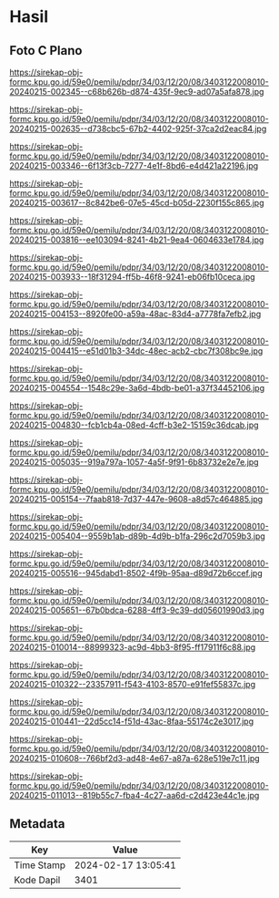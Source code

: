 # Hasil

## Foto C Plano

https://sirekap-obj-formc.kpu.go.id/59e0/pemilu/pdpr/34/03/12/20/08/3403122008010-20240215-002345--c68b626b-d874-435f-9ec9-ad07a5afa878.jpg

https://sirekap-obj-formc.kpu.go.id/59e0/pemilu/pdpr/34/03/12/20/08/3403122008010-20240215-002635--d738cbc5-67b2-4402-925f-37ca2d2eac84.jpg

https://sirekap-obj-formc.kpu.go.id/59e0/pemilu/pdpr/34/03/12/20/08/3403122008010-20240215-003346--6f13f3cb-7277-4e1f-8bd6-e4d421a22196.jpg

https://sirekap-obj-formc.kpu.go.id/59e0/pemilu/pdpr/34/03/12/20/08/3403122008010-20240215-003617--8c842be6-07e5-45cd-b05d-2230f155c865.jpg

https://sirekap-obj-formc.kpu.go.id/59e0/pemilu/pdpr/34/03/12/20/08/3403122008010-20240215-003816--ee103094-8241-4b21-9ea4-0604633e1784.jpg

https://sirekap-obj-formc.kpu.go.id/59e0/pemilu/pdpr/34/03/12/20/08/3403122008010-20240215-003933--18f31294-ff5b-46f8-9241-eb06fb10ceca.jpg

https://sirekap-obj-formc.kpu.go.id/59e0/pemilu/pdpr/34/03/12/20/08/3403122008010-20240215-004153--8920fe00-a59a-48ac-83d4-a7778fa7efb2.jpg

https://sirekap-obj-formc.kpu.go.id/59e0/pemilu/pdpr/34/03/12/20/08/3403122008010-20240215-004415--e51d01b3-34dc-48ec-acb2-cbc7f308bc9e.jpg

https://sirekap-obj-formc.kpu.go.id/59e0/pemilu/pdpr/34/03/12/20/08/3403122008010-20240215-004554--1548c29e-3a6d-4bdb-be01-a37f34452106.jpg

https://sirekap-obj-formc.kpu.go.id/59e0/pemilu/pdpr/34/03/12/20/08/3403122008010-20240215-004830--fcb1cb4a-08ed-4cff-b3e2-15159c36dcab.jpg

https://sirekap-obj-formc.kpu.go.id/59e0/pemilu/pdpr/34/03/12/20/08/3403122008010-20240215-005035--919a797a-1057-4a5f-9f91-6b83732e2e7e.jpg

https://sirekap-obj-formc.kpu.go.id/59e0/pemilu/pdpr/34/03/12/20/08/3403122008010-20240215-005154--7faab818-7d37-447e-9608-a8d57c464885.jpg

https://sirekap-obj-formc.kpu.go.id/59e0/pemilu/pdpr/34/03/12/20/08/3403122008010-20240215-005404--9559b1ab-d89b-4d9b-b1fa-296c2d7059b3.jpg

https://sirekap-obj-formc.kpu.go.id/59e0/pemilu/pdpr/34/03/12/20/08/3403122008010-20240215-005516--945dabd1-8502-4f9b-95aa-d89d72b6ccef.jpg

https://sirekap-obj-formc.kpu.go.id/59e0/pemilu/pdpr/34/03/12/20/08/3403122008010-20240215-005651--67b0bdca-6288-4ff3-9c39-dd05601990d3.jpg

https://sirekap-obj-formc.kpu.go.id/59e0/pemilu/pdpr/34/03/12/20/08/3403122008010-20240215-010014--88999323-ac9d-4bb3-8f95-ff17911f6c88.jpg

https://sirekap-obj-formc.kpu.go.id/59e0/pemilu/pdpr/34/03/12/20/08/3403122008010-20240215-010322--23357911-f543-4103-8570-e91fef55837c.jpg

https://sirekap-obj-formc.kpu.go.id/59e0/pemilu/pdpr/34/03/12/20/08/3403122008010-20240215-010441--22d5cc14-f51d-43ac-8faa-55174c2e3017.jpg

https://sirekap-obj-formc.kpu.go.id/59e0/pemilu/pdpr/34/03/12/20/08/3403122008010-20240215-010608--766bf2d3-ad48-4e67-a87a-628e519e7c11.jpg

https://sirekap-obj-formc.kpu.go.id/59e0/pemilu/pdpr/34/03/12/20/08/3403122008010-20240215-011013--819b55c7-fba4-4c27-aa6d-c2d423e44c1e.jpg


## Metadata

| Key        | Value               |
| ---------- | ------------------- |
| Time Stamp | 2024-02-17 13:05:41 |
| Kode Dapil | 3401                |



